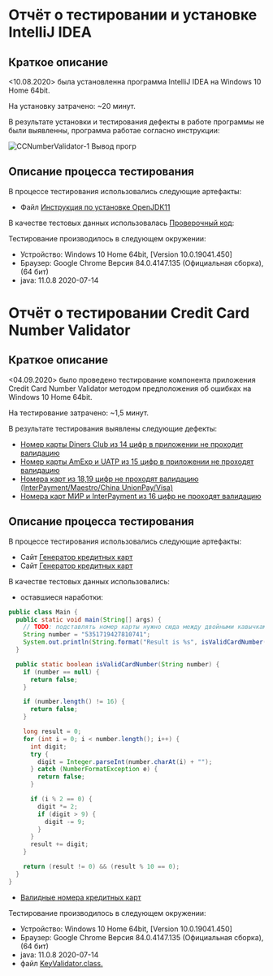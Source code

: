 # Отчёт о тестировании и установке IntelliJ IDEA 

## Краткое описание

<10.08.2020> была установленна программа IntelliJ IDEA на Windows 10 Home 64bit.

На установку затрачено: ~20 минут.

В результате установки и тестирования дефекты в работе программы не были выявленны, программа работае согласно инструкции:

![CCNumberValidator-1 Вывод прогр](https://user-images.githubusercontent.com/61200143/92230837-6c7ee180-eeb4-11ea-9148-a6058cc7de4b.png)


## Описание процесса тестирования

В процессе тестирования использовались следующие артефакты:
* Файл [Инструкция по установке OpenJDK11](https://github.com/netology-code/javaqa-homeworks/blob/master/intro/openjdk11-manual.md)

В качестве тестовых данных использовалась [Проверочный код](https://github.com/netology-code/javaqa-code/blob/master/1.1_intro/hello-programming/src/Main.java):

Тестирование производилось в следующем окружении:
 * Устройство: Windows 10 Home 64bit, [Version 10.0.19041.450]
 * Браузер: Google Chrome Версия 84.0.4147.135 (Официальная сборка), (64 бит)
 * java: 11.0.8 2020-07-14



# Отчёт о тестировании Credit Card Number Validator

## Краткое описание

<04.09.2020> было проведено тестирование компонента приложения Credit Card Number Validator методом предположения об ошибках на Windows 10 Home 64bit.

На тестирование затрачено: ~1,5 минут.

В результате тестирования выявлены следующие дефекты:

* [Номер карты Diners Club из 14 цифр в приложении не проходит валидацию](https://github.com/DeminaDaria/Java-HW-1.2_CCNumbValidat/issues/1)
* [Номер карты AmExp и UATP из 15 цифр в приложении не проходят валидацию](https://github.com/DeminaDaria/Java-HW-1.2_CCNumbValidat/issues/2)
* [Номера карт из 18,19 цифр не проходят валидацию (InterPayment/Maestro/China UnionPay/Visa)](https://github.com/DeminaDaria/Java-HW-1.2_CCNumbValidat/issues/3)
* [Номера карт МИР и InterPayment из 16 цифр не проходят валидацию](https://github.com/DeminaDaria/Java-HW-1.2_CCNumbValidat/issues/4)


## Описание процесса тестирования

В процессе тестирования использовались следующие артефакты:
* Сайт [Генератор кредитных карт](https://wtools.io/ru/credit-card-generator)
* Сайт [Генератор кредитных карт](https://creditcardgenerator.in/card-generator/mir)

В качестве тестовых данных использовались:
* оставшиеся наработки:

```java
public class Main {
  public static void main(String[] args) {
    // TODO: подставлять номер карты нужно сюда между двойными кавычками, без пробелов
    String number = "5351719427810741";
    System.out.println(String.format("Result is %s", isValidCardNumber(number) ? "OK" : "FAIL"));
  }

  public static boolean isValidCardNumber(String number) {
    if (number == null) {
      return false;
    }

    if (number.length() != 16) {
      return false;
    }

    long result = 0;
    for (int i = 0; i < number.length(); i++) {
      int digit;
      try {
        digit = Integer.parseInt(number.charAt(i) + "");
      } catch (NumberFormatException e) {
        return false;
      }

      if (i % 2 == 0) {
        digit *= 2;
        if (digit > 9) {
          digit -= 9;
        }
      }
      result += digit;
    }

    return (result != 0) && (result % 10 == 0);
  }
}
```
* [Валидные номера кредитных карт](https://docs.google.com/document/d/197arTZizCLWwVvpkDzsDAL9li7AMBXKeRT8yOFh9Ado/edit?usp=sharing)


Тестирование производилось в следующем окружении:
 * Устройство: Windows 10 Home 64bit, [Version 10.0.19041.450]
 * Браузер: Google Chrome Версия 84.0.4147.135 (Официальная сборка), (64 бит)
 * java: 11.0.8 2020-07-14
 * файл [KeyValidator.class.](https://github.com/netology-code/javaqa-homeworks/blob/master/intro/artifacts/KeyValidator.class)